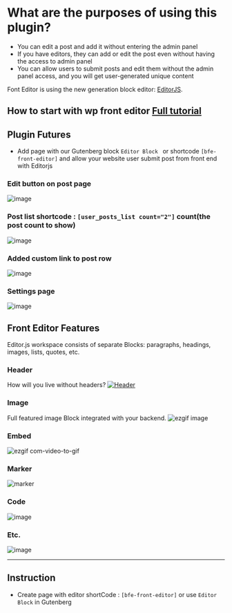# What are the purposes of using this plugin?
* You can edit a post and add it without entering the admin panel  
* If you have editors, they can add or edit the post even without having the access to admin panel
* You can allow users to submit posts and edit them without the admin panel access, and you will get user-generated unique content

Font Editor is using the new generation block editor: [EditorJS](https://editorjs.io/ "EditorJs").

## How to start with wp front editor [Full tutorial](https://wpfronteditor.com/how-to-start-with-wp-front-editor/)
## Plugin Futures
* Add page with our Gutenberg block ```Editor Block ``` or shortcode ```[bfe-front-editor]``` and allow your website user submit post from front end with Editorjs
### Edit button on post page
![image](https://user-images.githubusercontent.com/48214689/80918148-136b3980-8d6c-11ea-87f0-cd5ae095da0d.png)
### Post list shortcode : ```[user_posts_list count="2"]``` count(the post count to show) 
![image](https://user-images.githubusercontent.com/48214689/80918181-5f1de300-8d6c-11ea-8af6-7d96b67deb2e.png)
### Added custom link to post row 
![image](https://user-images.githubusercontent.com/48214689/80918114-e61e8b80-8d6b-11ea-9e53-464c2a6f7c65.png)

### Settings page
![image](https://user-images.githubusercontent.com/48214689/80917983-1e719a00-8d6b-11ea-931d-5295727d7d74.png)

## Front Editor Features
Editor.js workspace consists of separate Blocks: paragraphs, headings, images, lists, quotes, etc. 
### Header
How will you live without headers?
[![Header](https://user-images.githubusercontent.com/48214689/80917362-0861da80-8d67-11ea-954c-c5818b8a9574.png "Header")](https://user-images.githubusercontent.com/48214689/80917362-0861da80-8d67-11ea-954c-c5818b8a9574.png "Header")
### Image
Full featured image Block integrated with your backend.
![ezgif image](https://user-images.githubusercontent.com/48214689/80917686-60014580-8d69-11ea-881a-d07bf32ba3e7.gif)
### Embed
![ezgif com-video-to-gif](https://user-images.githubusercontent.com/48214689/80917572-78249500-8d68-11ea-8779-cff9fa14e183.gif)
### Marker
![marker](https://user-images.githubusercontent.com/48214689/80917736-a6ef3b00-8d69-11ea-98a9-c61f92f0561f.gif)
### Code 
![image](https://user-images.githubusercontent.com/48214689/80917773-e027ab00-8d69-11ea-89f8-c1965c22e3f9.png)
### Etc.
![image](https://user-images.githubusercontent.com/48214689/80917998-4660fd80-8d6b-11ea-8f5b-3a647eb5243d.png)

------------

## Instruction
- Create page with editor shortCode : ```[bfe-front-editor]``` or use ```Editor Block``` in Gutenberg

